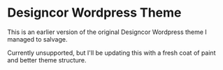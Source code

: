 # Designcor Wordpress Theme

This is an earlier version of the original Designcor Wordpress theme I managed to salvage.

Currently unsupported, but I'll be updating this with a fresh coat of paint and better theme structure.
